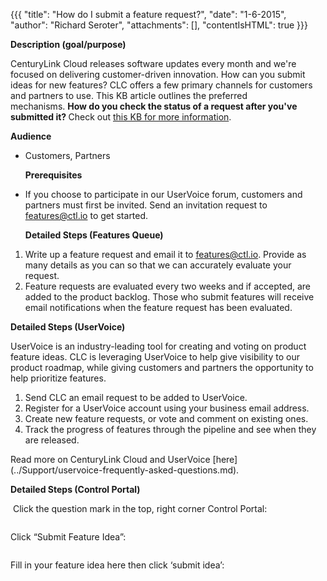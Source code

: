 {{{
  "title": "How do I submit a feature request?",
  "date": "1-6-2015",
  "author": "Richard Seroter",
  "attachments": [],
  "contentIsHTML": true
}}}

<p><strong>Description (goal/purpose)</strong>
</p>
<p>CenturyLink Cloud releases software updates every month and we're focused on delivering customer-driven innovation. How can you submit ideas for new features? CLC offers a few primary channels for customers and partners to use. This KB article outlines
  the preferred mechanisms.&nbsp;<strong>How do you check the status of a request after you've submitted it?&nbsp;</strong>Check out <a href="i-just-submitted-a-feature-request-now-what.md">this KB for more information</a>.</p>
<p><strong>Audience</strong>
</p>
<ul>
  <li>
    <p>Customers, Partners</p>
    <p><strong>Prerequisites</strong>
    </p>
  </li>
</ul>
<ul>
  <li>
    <p>If you choose to participate in our UserVoice forum, customers and partners must first be invited. Send an invitation request to <a href="mailto:features@ctl.io">features@ctl.io</a> to get started.</p>
    <p><strong>Detailed Steps (Features Queue)</strong>
    </p>
  </li>
</ul>
<ol>
  <li>Write up a feature request and email it to <a href="mailto:features@ctl.io">features@ctl.io</a>. Provide as many details as you can so that we can accurately evaluate your request.</li>
  <li>Feature requests are evaluated every two weeks and if accepted, are added to the product backlog. Those who submit features will receive email notifications when the feature request has been evaluated.</li>
</ol>
<p><strong>Detailed Steps (UserVoice)</strong>
</p>
<p>UserVoice is an industry-leading tool for creating and voting on product feature ideas. CLC is leveraging UserVoice to help give visibility to our product roadmap, while giving customers and partners the opportunity to help prioritize features.</p>
<ol>
  <li>Send CLC an email request to be added to UserVoice.</li>
  <li>Register for a UserVoice account using your business email address.</li>
  <li>Create new feature requests, or vote and comment on existing ones.</li>
  <li>Track the progress of features through the pipeline and see when they are released.</li>
</ol>
<p>Read more on CenturyLink Cloud and UserVoice [here](../Support/uservoice-frequently-asked-questions.md).</p>

<p><strong>Detailed Steps (Control Portal)</strong>
</p>
<p>&nbsp;Click the question mark in the top, right corner Control Portal:</p>
<p><img alt />
</p>
<p>Click “Submit Feature Idea”:</p>
<p><img alt />
</p>
<p>Fill in your feature idea here then click ‘submit idea’:</p>
<p>&nbsp;<img alt />
</p>
